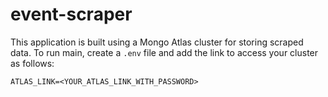 # event-scraper

This application is built using a Mongo Atlas cluster for storing scraped data. To run main, create a `.env` file and add the link to access your cluster as follows:

`ATLAS_LINK=<YOUR_ATLAS_LINK_WITH_PASSWORD>`
